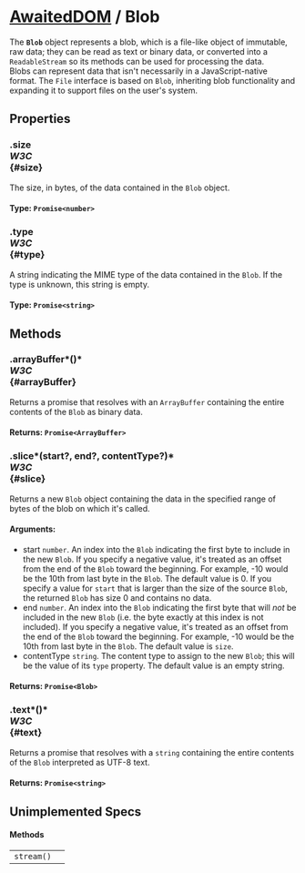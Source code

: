 # [AwaitedDOM](/docs/basic-interfaces/awaited-dom) <span>/</span> Blob

<div class='overview'>The <strong><code>Blob</code></strong> object represents a blob, which is a file-like object of immutable, raw data; they can be read as text or binary data, or converted into a <code>ReadableStream</code> so its methods can be used for processing the data.</div>

<div class='overview'>Blobs can represent data that isn't necessarily in a JavaScript-native format. The <code>File</code> interface is based on <code>Blob</code>, inheriting blob functionality and expanding it to support files on the user's system.</div>

## Properties

### .size <div class="specs"><i>W3C</i></div> {#size}

The size, in bytes, of the data contained in the <code>Blob</code> object.

#### **Type**: `Promise<number>`

### .type <div class="specs"><i>W3C</i></div> {#type}

A string indicating the MIME&nbsp;type of the data contained in the <code>Blob</code>. If the type is unknown, this string is empty.

#### **Type**: `Promise<string>`

## Methods

### .arrayBuffer*()* <div class="specs"><i>W3C</i></div> {#arrayBuffer}

Returns a promise that resolves with an <code>ArrayBuffer</code> containing the entire contents of the <code>Blob</code> as binary data.

#### **Returns**: `Promise<ArrayBuffer>`

### .slice*(start?, end?, contentType?)* <div class="specs"><i>W3C</i></div> {#slice}

Returns a new <code>Blob</code> object containing the data in the specified range of bytes of the blob on which it's called.

#### **Arguments**:


 - start `number`. An index into the <code>Blob</code> indicating the first byte to include in the new <code>Blob</code>. If you specify a negative value, it's treated as an offset from the end of the <code>Blob</code> toward the beginning. For example, -10 would be the 10th from last byte in the <code>Blob</code>. The default value is 0. If you specify a value for <code>start</code> that is larger than the size of the source <code>Blob</code>, the returned <code>Blob</code> has size 0 and contains no data.
 - end `number`. An index into the <code>Blob</code> indicating the first byte that will *not* be included in the new <code>Blob</code> (i.e. the byte exactly at this index is not included). If you specify a negative value, it's treated as an offset from the end of the <code>Blob</code> toward the beginning. For example, -10 would be the 10th from last byte in the <code>Blob</code>. The default value is <code>size</code>.
 - contentType `string`. The content type to assign to the new <code>Blob</code>; this will be the value of its <code>type</code> property. The default value is an empty string.

#### **Returns**: `Promise<Blob>`

### .text*()* <div class="specs"><i>W3C</i></div> {#text}

Returns a promise that resolves with a `string` containing the entire contents of the <code>Blob</code> interpreted as UTF-8 text.

#### **Returns**: `Promise<string>`

## Unimplemented Specs

#### Methods

 |   |   | 
 | --- | --- | 
 | `stream()` |  | 
